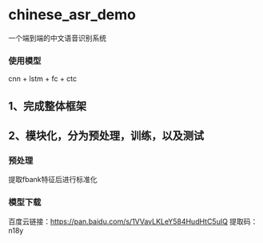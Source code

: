 # chinese_asr_demo
一个端到端的中文语音识别系统
### 使用模型
cnn + lstm + fc + ctc

## 1、完成整体框架
## 2、模块化，分为预处理，训练，以及测试
### 预处理
提取fbank特征后进行标准化

### 模型下载
百度云链接：https://pan.baidu.com/s/1VVavLKLeY584HudHtC5uIQ 
提取码：n18y
